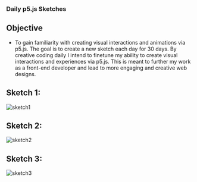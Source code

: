 ### Daily p5.js Sketches

## Objective
 - To gain familiarity with creating visual interactions and animations via p5.js. The goal is to create a new sketch each day
 for 30 days. By creative coding daily I intend to finetune my ability to create visual interactions and experiences via p5.js.
 This is meant to further my work as a front-end developer and lead to more engaging and creative web designs.
 
 ## Sketch 1:
 ![sketch1](https://user-images.githubusercontent.com/49846853/78304180-5b900580-74fb-11ea-9af8-2a62673285e0.gif)
 
 ## Sketch 2:
 ![sketch2](https://user-images.githubusercontent.com/49846853/78304181-5d59c900-74fb-11ea-90ec-281b329fb81a.gif)
 
 ## Sketch 3:
 ![sketch3](https://user-images.githubusercontent.com/49846853/78304185-5f238c80-74fb-11ea-866b-bc14203486ec.gif)
 
 
